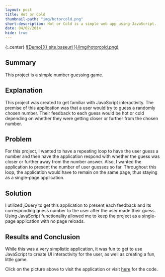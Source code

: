 ```yaml
---
layout: post
title: Hot or Cold
thumbnail-path: "img/hotorcold.png"
short-description: Hot or Cold is a simple web app using JavaScript.
date: 04/02/2014
hide: true
---
```


{:.center}
[![Demo]({{ site.baseurl }}/img/hotorcold.png)](https://caseybennington.github.io/hot-or-cold)

## Summary

This project is a simple number guessing game.

## Explanation

This project was created to get familiar with JavaScript interactivity. The premise of this application was that a user would try to guess a randomly chosen number. Their feedback to each guess would be hot or cold depending on whether they were getting closer or further from the chosen number.

## Problem

For this project, I wanted to have a repeating loop to have the user guess a number and then have the application respond with whether the guess was closer or further away from the number answer. Also, I wanted the application to present the number of user guesses so far. Throughout this loop, the application would have to remain on the same page, thus staying as a single-page application.

## Solution

I utilized jQuery to get this application to present each feedback and its corresponding guess number to the user after the user made their guess. Using JavaScript functionality allowed me to keep the project as a single-page application with no page reloads.

## Results and Conclusion

While this was a very simplistic application, it was fun to get to use JavaScript to create UI interactivity for the user, as well as creating a fun, little game.

Click on the picture above to visit the application or visit [here](https://github.com/CaseyBennington/hot-or-cold) for the code.
